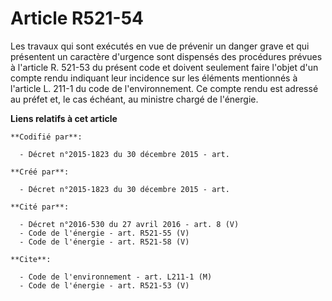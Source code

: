 # Article R521-54

Les travaux qui sont exécutés en vue de prévenir un danger grave et qui présentent un caractère d'urgence sont dispensés des
procédures prévues à l'article R. 521-53 du présent code et doivent seulement faire l'objet d'un compte rendu indiquant leur
incidence sur les éléments mentionnés à l'article L. 211-1 du code de l'environnement. Ce compte rendu est adressé au préfet
et, le cas échéant, au ministre chargé de l'énergie.

**Liens relatifs à cet article**

	**Codifié par**:

	  - Décret n°2015-1823 du 30 décembre 2015 - art.

	**Créé par**:

	  - Décret n°2015-1823 du 30 décembre 2015 - art.

	**Cité par**:

	  - Décret n°2016-530 du 27 avril 2016 - art. 8 (V)
	  - Code de l'énergie - art. R521-55 (V)
	  - Code de l'énergie - art. R521-58 (V)

	**Cite**:

	  - Code de l'environnement - art. L211-1 (M)
	  - Code de l'énergie - art. R521-53 (V)
